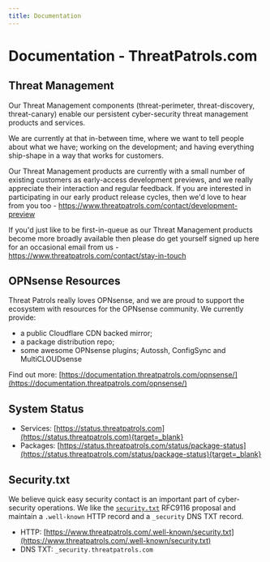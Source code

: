 ```yaml
---
title: Documentation
---
```


# Documentation - ThreatPatrols.com

## Threat Management
Our Threat Management components (threat-perimeter, threat-discovery, threat-canary) enable our 
persistent cyber-security threat management products and services.

We are currently at that in-between time, where we want to tell people about what we have; 
working on the development; and having everything ship-shape in a way that works for customers.

Our Threat Management products are currently with a small number of existing customers as 
early-access development previews, and we really appreciate their interaction and regular 
feedback.  If you are interested in participating in our early product release cycles, then 
we'd love to hear from you too - https://www.threatpatrols.com/contact/development-preview

If you'd just like to be first-in-queue as our Threat Management products become more broadly 
available then please do get yourself signed up here for an occasional email 
from us - https://www.threatpatrols.com/contact/stay-in-touch

## OPNsense Resources
Threat Patrols really loves OPNsense, and we are proud to support the ecosystem with
resources for the OPNsense community.  We currently provide:

 - a public Cloudflare CDN backed mirror; 
 - a package distribution repo; 
 - some awesome OPNsense plugins; Autossh, ConfigSync and MultiCLOUDsense

Find out more: [https://documentation.threatpatrols.com/opnsense/](https://documentation.threatpatrols.com/opnsense/)

## System Status
 - Services: [https://status.threatpatrols.com](https://status.threatpatrols.com){target=_blank}
 - Packages: [https://status.threatpatrols.com/status/package-status](https://status.threatpatrols.com/status/package-status){target=_blank}


## Security.txt
We believe quick easy security contact is an important part of cyber-security operations.  We
like the [`security.txt`](https://securitytxt.org/) RFC9116 proposal and maintain 
a `.well-known` HTTP record and a `_security` DNS TXT record.

 - HTTP: [https://www.threatpatrols.com/.well-known/security.txt](https://www.threatpatrols.com/.well-known/security.txt)
 - DNS TXT: `_security.threatpatrols.com`
